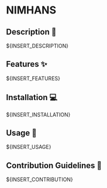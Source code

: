 # NIMHANS

## Description 📝
${INSERT_DESCRIPTION}

## Features ✨
${INSERT_FEATURES}

## Installation 💻
${INSERT_INSTALLATION}

## Usage 🚀
${INSERT_USAGE}

## Contribution Guidelines 🤝
${INSERT_CONTRIBUTION}
